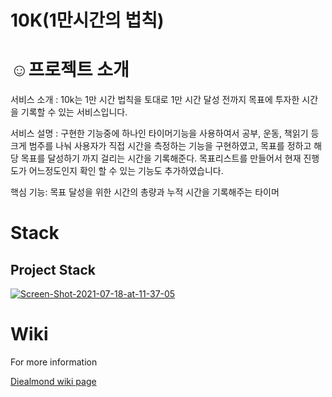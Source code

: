 # 10K(1만시간의 법칙)

# ☺프로젝트 소개
서비스 소개 : 10k는 1만 시간 법칙을 토대로 1만 시간 달성 전까지 목표에 투자한 시간을 기록할 수 있는 서비스입니다.

서비스 설명 : 구현한 기능중에 하나인 타이머기능을 사용하여서 공부, 운동, 책읽기 등 크게 범주를 나눠 사용자가 직접 시간을 측정하는 기능을 구현하였고, 목표를 정하고 해당 목표를 달성하기 까지 걸리는 시간을 기록해준다. 목표리스트를 만들어서 현재 진행도가 어느정도인지 확인 할 수 있는 기능도 추가하였습니다.

핵심 기능: 목표 달성을 위한 시간의 총량과 누적 시간을 기록해주는 타이머

# Stack
## Project Stack
<a href="https://ibb.co/GFY1Dw9"><img src="https://i.ibb.co/Lvjqywr/Screen-Shot-2021-07-18-at-11-37-05.png" alt="Screen-Shot-2021-07-18-at-11-37-05" border="0"></a>

# Wiki
For more information 

[Diealmond wiki page](https://github.com/codestates/10k-server/wiki)
